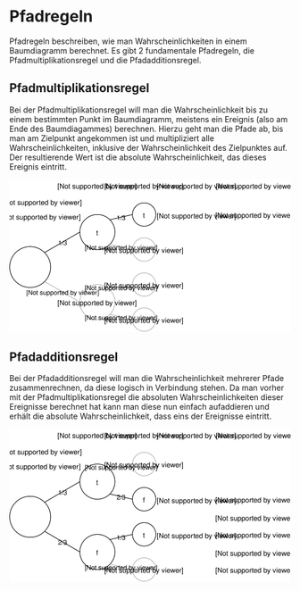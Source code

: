 # Pfadregeln

Pfadregeln beschreiben, wie man Wahrscheinlichkeiten in einem Baumdiagramm berechnet. Es gibt 2 fundamentale Pfadregeln, die Pfadmultiplikationsregel und die Pfadadditionsregel.

## Pfadmultiplikationsregel

Bei der Pfadmultiplikationsregel will man die Wahrscheinlichkeit bis zu einem bestimmten Punkt im Baumdiagramm, meistens ein Ereignis (also am Ende des Baumdiagammes) berechnen. Hierzu geht man die Pfade ab, bis man am Zielpunkt angekommen ist und multipliziert alle Wahrscheinlichkeiten, inklusive der Wahrscheinlichkeit des Zielpunktes auf. Der resultierende Wert ist die absolute Wahrscheinlichkeit, das dieses Ereignis eintritt.

![Pfadmultiplikationsregel](../assets/mathe/Pfadmultiplikationsregel.svg)

## Pfadadditionsregel

Bei der Pfadadditionsregel will man die Wahrscheinlichkeit mehrerer Pfade zusammenrechnen, da diese logisch in Verbindung stehen. Da man vorher mit der Pfadmultiplikationsregel die absoluten Wahrscheinlichkeiten dieser Ereignisse berechnet hat kann man diese nun einfach aufaddieren und erhält die absolute Wahrscheinlichkeit, dass eins der Ereignisse eintritt.

![Pfadadditionsregel](../assets/mathe/Pfadadditionsregel.svg)
